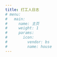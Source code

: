 ```yaml
---
title: 打工人日志
# menu:
#   main:
#     name: 主页
#     weight: 1
#     params:
#       icon:
#         vendor: bs
#         name: house
---
```

